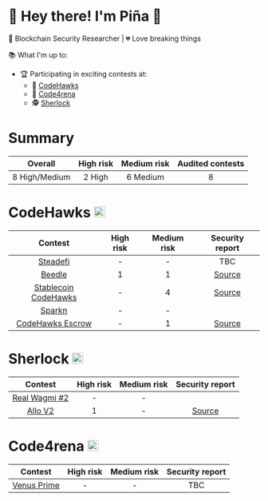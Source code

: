 # 👋 Hey there! I'm Piña 🍍

🔐 Blockchain Security Researcher | 💔 Love breaking things 

📚 What I'm up to:
- 🏆 Participating in exciting contests at:
  - 🦅 [CodeHawks](https://www.codehawks.com)
  - 🐺 [Code4rena](https://code4rena.com)
  - 🕵️ [Sherlock](https://audits.sherlock.xyz/contests)


# Summary

| Overall | High risk |  Medium risk | Audited contests |
|:--:|:--:|:--:|:--:|
| 8 High/Medium | 2 High | 6 Medium | 8 |  

# CodeHawks <img src="https://res.cloudinary.com/droqoz7lg/image/upload/v1689080263/snhkgvtsidryjdtx0pce.png" width=22 height=22>

| Contest | High risk | Medium risk | Security report | 
|:--:|:--:|:--:|:--:|
| [Steadefi](https://www.codehawks.com/contests/clo38mm260001la08daw5cbuf) | - | - | TBC |
| [Beedle](https://www.codehawks.com/contests/clkbo1fa20009jr08nyyf9wbx) | 1 | 1 | [Source](https://https://github.com/pinalikefruit/Portfolio/tree/main/CodeHawks/Beedle-Report.md) | 
| [Stablecoin CodeHawks](https://www.codehawks.com/contests/cljx3b9390009liqwuedkn0m0) | - | 4 | [Source](https://https://github.com/pinalikefruit/Portfolio/tree/main/CodeHawks/Stablecoin-Report.md) | 
| [Sparkn](https://www.codehawks.com/contests/cllcnja1h0001lc08z7w0orxx) | - | - |  | 
| [CodeHawks Escrow](https://www.codehawks.com/contests/cljyfxlc40003jq082s0wemya) | - | 1 | [Source](https://https://github.com/pinalikefruit/Portfolio/tree/main/CodeHawks/Escrow-Report.md) | 


# Sherlock  <img src="https://audits.sherlock.xyz/_next/static/media/sherlock_logo.bf519c9e.svg" width=22 height=22>

| Contest | High risk | Medium risk | Security report | 
|:--:|:--:|:--:|:--:|
| [Real Wagmi #2](https://audits.sherlock.xyz/contests/118) | - | - |  | 
| [Allo V2](https://audits.sherlock.xyz/contests/109) | 1 | - | [Source](https://https://github.com/pinalikefruit/Portfolio/tree/main/Sherlock/Allo-Report.md) | 

# Code4rena <img src="https://code4rena.com/_next/image?url=%2Flogos%2Fapple-touch-icon.png&w=128&q=75" width=22 height=22>

| Contest | High risk | Medium risk | Security report | 
|:--:|:--:|:--:|:--:|
| [Venus Prime](https://code4rena.com/contests/2023-09-venus-prime#top) | - | - | TBC |
